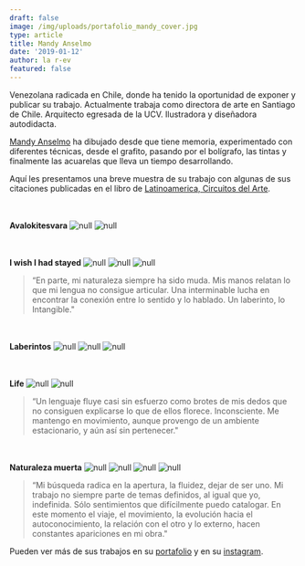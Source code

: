 ```yaml
---
draft: false
image: /img/uploads/portafolio_mandy_cover.jpg
type: article
title: Mandy Anselmo
date: '2019-01-12'
author: la r-ev
featured: false
---
```

Venezolana radicada en Chile, donde ha tenido la oportunidad de exponer y publicar su trabajo.  Actualmente trabaja como directora de arte en Santiago de Chile. Arquitecto egresada de la UCV. Ilustradora y diseñadora autodidacta.

[Mandy Anselmo](https://mandyanselmo.artstation.com/) ha dibujado desde que tiene memoria, experimentado con diferentes técnicas, desde el grafito, pasando por el bolígrafo, las tintas y finalmente las acuarelas que lleva un tiempo desarrollando.

Aquí les presentamos una breve muestra de su trabajo con algunas de sus citaciones publicadas en el libro de [Latinoamerica, Circuitos del Arte](https://www.arteallimite.com/2018/12/12/latinoamerica-circuitos-del-arte/).

<br><br>
**Avalokitesvara**
![null](/img/uploads/portafolio_mandy_1.jpg)
![null](/img/uploads/portafolio_mandy_2.jpg)

<br><br>
**I wish I had stayed**
![null](/img/uploads/portafolio_mandy_3.jpg)
![null](/img/uploads/portafolio_mandy_4.jpg)
![null](/img/uploads/portafolio_mandy_5.jpg)

> “En parte, mi naturaleza siempre ha sido muda. Mis manos relatan lo que mi lengua no consigue articular. Una interminable lucha en encontrar la conexión entre lo sentido y lo hablado. Un laberinto, lo Intangible."

<br><br>
**Laberintos**
![null](/img/uploads/portafolio_mandy_6.jpg)
![null](/img/uploads/portafolio_mandy_7.jpg)
![null](/img/uploads/portafolio_mandy_8.jpg)

<br><br>
**Life**
![null](/img/uploads/portafolio_mandy_9.jpg)
![null](/img/uploads/portafolio_mandy_10.jpg)

> “Un lenguaje fluye casi sin esfuerzo como brotes de mis dedos que no consiguen explicarse lo que de ellos florece. Inconsciente. Me mantengo en movimiento, aunque provengo de un ambiente estacionario, y aún así sin pertenecer."

<br><br>
**Naturaleza muerta**
![null](/img/uploads/portafolio_mandy_11.jpg)
![null](/img/uploads/portafolio_mandy_12.jpg)
![null](/img/uploads/portafolio_mandy_13.jpg)
![null](/img/uploads/portafolio_mandy_14.jpg)

> “Mi búsqueda radica en la apertura, la fluidez, dejar de ser uno. Mi trabajo no siempre parte de temas definidos, al igual que yo, indefinida. Sólo sentimientos que difícilmente puedo catalogar. En este momento el viaje, el movimiento, la evolución hacia el autoconocimiento, la relación con el otro y lo externo, hacen constantes apariciones en mi obra."

Pueden ver más de sus trabajos en su [portafolio](https://mandyanselmo.artstation.com/) y en su [instagram](https://www.instagram.com/darthmandy/).
